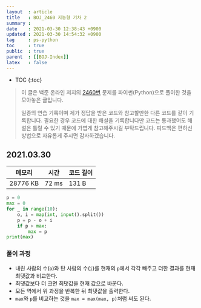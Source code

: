 ```yaml
---
layout  : article
title   : BOJ_2460 지능형 기차 2
summary : 
date    : 2021-03-30 12:38:43 +0900
updated : 2021-03-30 14:54:32 +0900
tag     : ps-python
toc     : true
public  : true
parent  : [[BOJ-Index]]
latex   : false
---
```

* TOC
{:toc}

>이 글은 백준 온라인 저지의 [2460번](https://www.acmicpc.net/problem/2460) 문제를 파이썬(Python)으로 풀이한 것을 모아놓은 글입니다.
>
> 일종의 연습 기록이며 제가 정답을 받은 코드와 참고할만한 다른 코드를 같이 기록합니다. 필요한 경우 코드에 대한 해설을 기록합니다만 코드는 통과했어도 해설은 틀릴 수 있기 때문에 가볍게 참고해주시길 부탁드립니다. 피드백은 편하신 방법으로 자유롭게 주시면 감사하겠습니다.

## 2021.03.30

| 메모리    | 시간  | 코드 길이 |
| --------- | ----- | --------- |
| 28776  KB | 72 ms | 131 B     |

```python
p = 0
max = 0
for _ in range(10):
    o, i = map(int, input().split())
    p = p - o + i
    if p > max:
        max = p
print(max)
```

### 풀이 과정

* 내린 사람의 수(`o`)와 탄 사람의 수(`i`)를 현재의 `p`에서 각각 빼주고 더한 결과를 현재 최댓값과 비교한다.
* 최댓값보다 더 크면 최댓값을 현재 값으로 바꾼다.
* 모든 역에서 위 과정을 반복한 뒤 최댓값을 출력한다.
* `max`와 `p`를 비교하는 것을 `max = max(max, p)`처럼 써도 된다.
